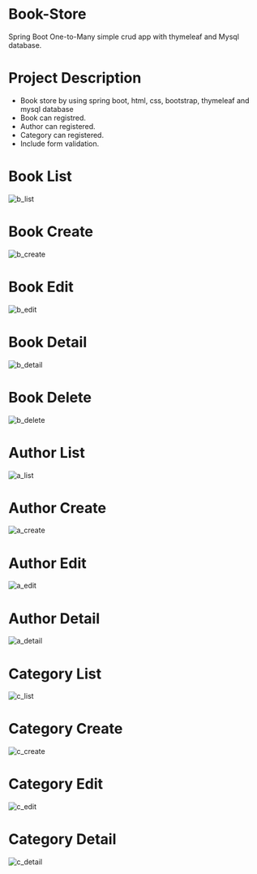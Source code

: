 # Book-Store
Spring Boot One-to-Many simple crud app with thymeleaf and Mysql database.
# Project Description
- Book store by using spring boot, html, css, bootstrap, thymeleaf and mysql database
- Book can registred.
- Author can registered.
- Category can registered.
- Include form validation.
# Book List
![b_list](https://user-images.githubusercontent.com/45649966/105977810-3428ab80-60c0-11eb-8f24-53216b7f5f6a.PNG)
# Book Create
![b_create](https://user-images.githubusercontent.com/45649966/105977976-69cd9480-60c0-11eb-89e3-50211ebada1a.PNG)
# Book Edit
![b_edit](https://user-images.githubusercontent.com/45649966/105978001-70f4a280-60c0-11eb-9f9e-3201cb3d0cbd.PNG)
# Book Detail
![b_detail](https://user-images.githubusercontent.com/45649966/105978026-77831a00-60c0-11eb-843a-c39777584267.PNG)
# Book Delete
![b_delete](https://user-images.githubusercontent.com/45649966/105978046-7ce06480-60c0-11eb-802a-dae7cfa1f729.PNG)
# Author List
![a_list](https://user-images.githubusercontent.com/45649966/105978089-879af980-60c0-11eb-850d-6c62337ce319.PNG)
# Author Create
![a_create](https://user-images.githubusercontent.com/45649966/105978105-8c5fad80-60c0-11eb-8da2-88c79cf44cc6.PNG)
# Author Edit
![a_edit](https://user-images.githubusercontent.com/45649966/105978147-98e40600-60c0-11eb-86c4-223b2bf43ada.PNG)
# Author Detail
![a_detail](https://user-images.githubusercontent.com/45649966/105978167-a0a3aa80-60c0-11eb-9ff6-217ae943b411.PNG)
# Category List
![c_list](https://user-images.githubusercontent.com/45649966/105978192-a8fbe580-60c0-11eb-998e-400b0a833c2b.PNG)
# Category Create
![c_create](https://user-images.githubusercontent.com/45649966/105978212-af8a5d00-60c0-11eb-856a-fb095daeef60.PNG)
# Category Edit
![c_edit](https://user-images.githubusercontent.com/45649966/105978235-b4e7a780-60c0-11eb-9182-173128028578.PNG)
# Category Detail
![c_detail](https://user-images.githubusercontent.com/45649966/105978256-bb761f00-60c0-11eb-816a-086044623963.PNG)

